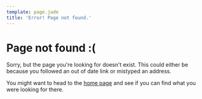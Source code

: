 ```yaml
---
template: page.jade
title: 'Error! Page not found.'
---
```


Page not found :(
=====

Sorry, but the page you're looking for doesn't exist. This could either be because you followed an out of date link or mistyped an address.

You might want to head to the [home page](/) and see if you can find what you were looking for there.